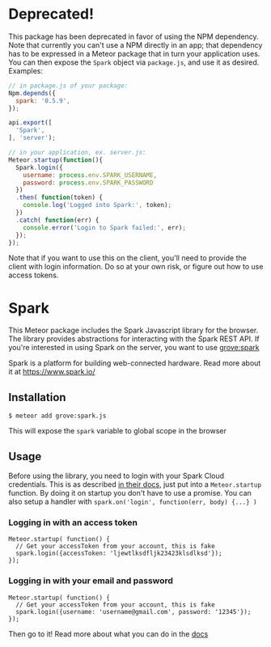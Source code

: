 # Deprecated!
This package has been deprecated in favor of using the NPM dependency. Note that currently you can't use a NPM directly in an app; that dependency has to be expressed in a Meteor package that in turn your application uses. You can then expose the `Spark` object via `package.js`, and use it as desired. Examples:

```javascript
// in package.js of your package:
Npm.depends({
  spark: '0.5.9',
});

api.export([
  'Spark',
], 'server');

// in your application, ex. server.js:
Meteor.startup(function(){
  Spark.login({
    username: process.env.SPARK_USERNAME,
    password: process.env.SPARK_PASSWORD
  })
  .then( function(token) {
    console.log('Logged into Spark:', token);
  })
  .catch( function(err) {
    console.error('Login to Spark failed:', err);
  });
});

```

Note that if you want to use this on the client, you'll need to provide the client with login information. Do so at your own risk, or figure out how to use access tokens.

# Spark
This Meteor package includes the Spark Javascript library for the browser. The library provides abstractions for interacting with the Spark REST API. If you're interested in using Spark on the server, you want to use [grove:spark](https://github.com/grovelabs/meteor-spark-npm)

Spark is a platform for building web-connected hardware. Read more about it at https://www.spark.io/


## Installation
````
$ meteor add grove:spark.js
````
This will expose the `spark` variable to global scope in the browser

## Usage
Before using the library, you need to login with your Spark Cloud credentials. This is as described [in their docs](http://docs.spark.io/javascript/#getting-started-logging-in), just put into a `Meteor.startup` function. By doing it on startup you don't have to use a promise. You can also setup a handler with `spark.on('login', function(err, body) {...} ) `

### Logging in with an access token

````
Meteor.startup( function() {
  // Get your accessToken from your account, this is fake
  spark.login({accessToken: 'ljewtlksdfljk23423klsdlksd'}); 
});
````

### Logging in with your email and password

````
Meteor.startup( function() {
  // Get your accessToken from your account, this is fake
  spark.login({username: 'username@gmail.com', password: '12345'}); 
});
````

Then go to it! Read more about what you can do in the [docs](http://docs.spark.io/javascript)